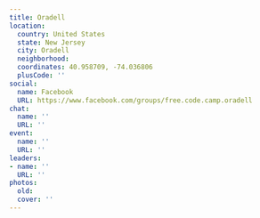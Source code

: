 ```yaml
---
title: Oradell
location:
  country: United States
  state: New Jersey
  city: Oradell
  neighborhood: 
  coordinates: 40.958709, -74.036806
  plusCode: ''
social:
  name: Facebook
  URL: https://www.facebook.com/groups/free.code.camp.oradell
chat:
  name: ''
  URL: ''
event:
  name: ''
  URL: ''
leaders:
- name: ''
  URL: ''
photos:
  old: 
  cover: ''
---
```

